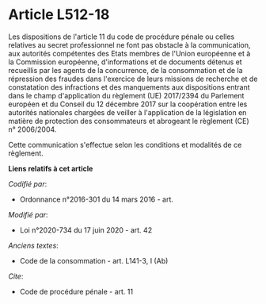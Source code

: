 # Article L512-18

Les dispositions de l'article 11 du code de procédure pénale ou celles relatives au secret professionnel ne font pas obstacle
à la communication, aux autorités compétentes des Etats membres de l'Union européenne et à la Commission européenne,
d'informations et de documents détenus et recueillis par les agents de la concurrence, de la consommation et de la répression
des fraudes dans l'exercice de leurs missions de recherche et de constatation des infractions et des manquements aux
dispositions entrant dans le champ d'application du règlement (UE) 2017/2394 du Parlement européen et du Conseil du 12
décembre 2017 sur la coopération entre les autorités nationales chargées de veiller à l'application de la législation en
matière de protection des consommateurs et abrogeant le règlement (CE) n° 2006/2004.

Cette communication s'effectue selon les conditions et modalités de ce règlement.

**Liens relatifs à cet article**

_Codifié par_:

  - Ordonnance n°2016-301 du 14 mars 2016 - art.

_Modifié par_:

  - Loi n°2020-734 du 17 juin 2020 - art. 42

_Anciens textes_:

  - Code de la consommation - art. L141-3, I (Ab)

_Cite_:

  - Code de procédure pénale - art. 11
